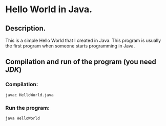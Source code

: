 #   Hello World in Java.

##  Description.

This is a simple Hello World that I created in Java. This program is usually the first program when someone starts programming in Java.

##  **Compilation** and **run** of the program (you need *JDK*)

### Compilation:

```console
javac HelloWorld.java
```

### Run the program:

```console
java HelloWorld
```


